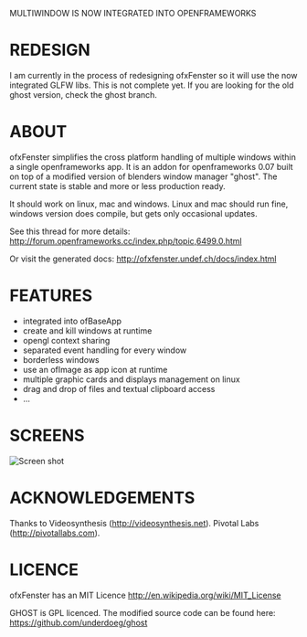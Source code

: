 MULTIWINDOW IS NOW INTEGRATED INTO OPENFRAMEWORKS

REDESIGN
======================
I am currently in the process of redesigning ofxFenster so it will use the now integrated GLFW libs. This is not complete yet. If you are looking for the old ghost version, check the ghost branch.

ABOUT
======================
ofxFenster simplifies the cross platform handling of multiple windows within a single openframeworks app. 
It is an addon for openframeworks 0.07 built on top of a modified version of blenders window manager "ghost".
The current state is stable and more or less production ready.

It should work on linux, mac and windows. Linux and mac should run fine, windows version does compile, but gets only occasional updates.

See this thread for more details: http://forum.openframeworks.cc/index.php/topic,6499.0.html

Or visit the generated docs: http://ofxfenster.undef.ch/docs/index.html

FEATURES
======================
- integrated into ofBaseApp
- create and kill windows at runtime
- opengl context sharing
- separated event handling for every window
- borderless windows
- use an ofImage as app icon at runtime
- multiple graphic cards and displays management on linux
- drag and drop of files and textual clipboard access
- ...

SCREENS
======================
![Screen shot](/underdoeg/ofxFenster/raw/master/docs/screenshot.png)

ACKNOWLEDGEMENTS
======================
Thanks to 
Videosynthesis (http://videosynthesis.net).
Pivotal Labs (http://pivotallabs.com).


LICENCE
======================
ofxFenster has an MIT Licence http://en.wikipedia.org/wiki/MIT_License

GHOST is GPL licenced. The modified source code can be found here: https://github.com/underdoeg/ghost

